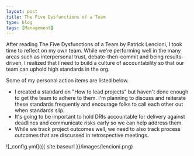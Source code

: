 ```yaml
---
layout: post
title: The Five Dysfunctions of a Team
type: blog
tags: [Management]
---
```


After reading The Five Dysfunctions of a Team by Patrick Lencioni, I took time to reflect on my own team. While we're performing well in the many areas such as interpersonal trust, debate-then-commit and being results-driven, I realized that I need to build a culture of accountability so that our team can uphold high standards in the org.

Some of my personal action items are listed below.

* I created a standard on "How to lead projects" but haven't done enough to get the team to adhere to them. I'm planning to discuss and reiterate these standards frequently and encourage folks to call each other out when standards slip.
* It's going to be important to hold DRIs accountable for delivery against deadlines and communicate risks early so we can help address them.
* While we track project outcomes well, we need to also track process outcomes that are discussed in retrospective meetings.

![_config.yml]({{ site.baseurl }}/images/lencioni.png)